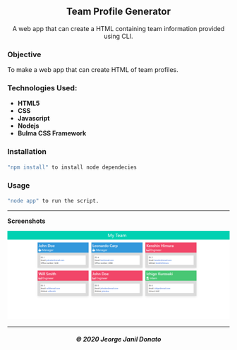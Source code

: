 <h2 align="center">Team Profile Generator</h2>

<p align="center">A web app that can create a HTML containing team information provided using CLI.</p>

### Objective 
To make a web app that can create HTML of team profiles.

### Technologies Used:

- **HTML5**
- **CSS**
- **Javascript**
- **Nodejs**
- **Bulma CSS Framework**

### Installation

``` sh
"npm install" to install node dependecies
```

### Usage

``` sh
"node app" to run the script.
```

---

**Screenshots**

![Home Screenshot](/assets/output-screenshot.png)

---

<h5 align="center">© 2020 Jeorge Janil Donato</h5>
